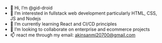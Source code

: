 - 👋 Hi, I’m @gid-droid
- 👀 I’m interested in fullstack web development particularly HTML, CSS, JS and Nodejs
- 🌱 I’m currently learning React and CI/CD principles
- 💞️ I’m looking to collaborate on enterprise and ecommerce projects
- 📫 react me through my email: akinsanmi20700@gmail.com

<!---
gid-droid/gid-droid is a ✨ special ✨ repository because its `README.md` (this file) appears on your GitHub profile.
You can click the Preview link to take a look at your changes.
--->
